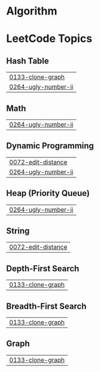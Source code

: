 # Algorithm
<!---LeetCode Topics Start-->
# LeetCode Topics
## Hash Table
|  |
| ------- |
| [0133-clone-graph](https://github.com/hye-on/Algorithm/tree/master/0133-clone-graph) |
| [0264-ugly-number-ii](https://github.com/hye-on/Algorithm/tree/master/0264-ugly-number-ii) |
## Math
|  |
| ------- |
| [0264-ugly-number-ii](https://github.com/hye-on/Algorithm/tree/master/0264-ugly-number-ii) |
## Dynamic Programming
|  |
| ------- |
| [0072-edit-distance](https://github.com/hye-on/Algorithm/tree/master/0072-edit-distance) |
| [0264-ugly-number-ii](https://github.com/hye-on/Algorithm/tree/master/0264-ugly-number-ii) |
## Heap (Priority Queue)
|  |
| ------- |
| [0264-ugly-number-ii](https://github.com/hye-on/Algorithm/tree/master/0264-ugly-number-ii) |
## String
|  |
| ------- |
| [0072-edit-distance](https://github.com/hye-on/Algorithm/tree/master/0072-edit-distance) |
## Depth-First Search
|  |
| ------- |
| [0133-clone-graph](https://github.com/hye-on/Algorithm/tree/master/0133-clone-graph) |
## Breadth-First Search
|  |
| ------- |
| [0133-clone-graph](https://github.com/hye-on/Algorithm/tree/master/0133-clone-graph) |
## Graph
|  |
| ------- |
| [0133-clone-graph](https://github.com/hye-on/Algorithm/tree/master/0133-clone-graph) |
<!---LeetCode Topics End-->